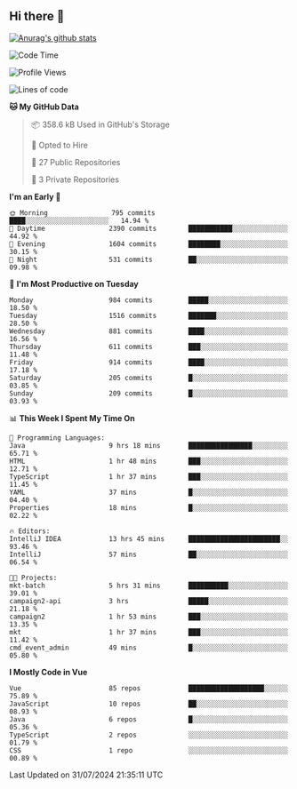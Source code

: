 ## Hi there 👋

[![Anurag's github stats](https://github-readme-stats.vercel.app/api?username=Songwonseok)](https://github.com/anuraghazra/github-readme-stats)



<!--START_SECTION:waka-->
![Code Time](http://img.shields.io/badge/Code%20Time-2%2C958%20hrs%209%20mins-blue)

![Profile Views](http://img.shields.io/badge/Profile%20Views-0-blue)

![Lines of code](https://img.shields.io/badge/From%20Hello%20World%20I%27ve%20Written-34.8%20million%20lines%20of%20code-blue)

**🐱 My GitHub Data** 

> 📦 358.6 kB Used in GitHub's Storage 
 > 
> 💼 Opted to Hire
 > 
> 📜 27 Public Repositories 
 > 
> 🔑 3 Private Repositories 
 > 
**I'm an Early 🐤** 

```text
🌞 Morning                795 commits         ████░░░░░░░░░░░░░░░░░░░░░   14.94 % 
🌆 Daytime                2390 commits        ███████████░░░░░░░░░░░░░░   44.92 % 
🌃 Evening                1604 commits        ████████░░░░░░░░░░░░░░░░░   30.15 % 
🌙 Night                  531 commits         ██░░░░░░░░░░░░░░░░░░░░░░░   09.98 % 
```
📅 **I'm Most Productive on Tuesday** 

```text
Monday                   984 commits         █████░░░░░░░░░░░░░░░░░░░░   18.50 % 
Tuesday                  1516 commits        ███████░░░░░░░░░░░░░░░░░░   28.50 % 
Wednesday                881 commits         ████░░░░░░░░░░░░░░░░░░░░░   16.56 % 
Thursday                 611 commits         ███░░░░░░░░░░░░░░░░░░░░░░   11.48 % 
Friday                   914 commits         ████░░░░░░░░░░░░░░░░░░░░░   17.18 % 
Saturday                 205 commits         █░░░░░░░░░░░░░░░░░░░░░░░░   03.85 % 
Sunday                   209 commits         █░░░░░░░░░░░░░░░░░░░░░░░░   03.93 % 
```


📊 **This Week I Spent My Time On** 

```text
💬 Programming Languages: 
Java                     9 hrs 18 mins       ████████████████░░░░░░░░░   65.71 % 
HTML                     1 hr 48 mins        ███░░░░░░░░░░░░░░░░░░░░░░   12.71 % 
TypeScript               1 hr 37 mins        ███░░░░░░░░░░░░░░░░░░░░░░   11.45 % 
YAML                     37 mins             █░░░░░░░░░░░░░░░░░░░░░░░░   04.40 % 
Properties               18 mins             █░░░░░░░░░░░░░░░░░░░░░░░░   02.22 % 

🔥 Editors: 
IntelliJ IDEA            13 hrs 45 mins      ███████████████████████░░   93.46 % 
IntelliJ                 57 mins             ██░░░░░░░░░░░░░░░░░░░░░░░   06.54 % 

🐱‍💻 Projects: 
mkt-batch                5 hrs 31 mins       ██████████░░░░░░░░░░░░░░░   39.01 % 
campaign2-api            3 hrs               █████░░░░░░░░░░░░░░░░░░░░   21.18 % 
campaign2                1 hr 53 mins        ███░░░░░░░░░░░░░░░░░░░░░░   13.35 % 
mkt                      1 hr 37 mins        ███░░░░░░░░░░░░░░░░░░░░░░   11.42 % 
cmd_event_admin          49 mins             █░░░░░░░░░░░░░░░░░░░░░░░░   05.80 % 
```

**I Mostly Code in Vue** 

```text
Vue                      85 repos            ███████████████████░░░░░░   75.89 % 
JavaScript               10 repos            ██░░░░░░░░░░░░░░░░░░░░░░░   08.93 % 
Java                     6 repos             █░░░░░░░░░░░░░░░░░░░░░░░░   05.36 % 
TypeScript               2 repos             ░░░░░░░░░░░░░░░░░░░░░░░░░   01.79 % 
CSS                      1 repo              ░░░░░░░░░░░░░░░░░░░░░░░░░   00.89 % 
```




 Last Updated on 31/07/2024 21:35:11 UTC
<!--END_SECTION:waka-->
